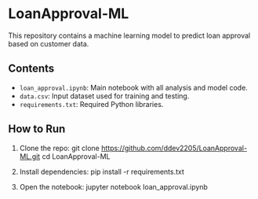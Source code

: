 # LoanApproval-ML

This repository contains a machine learning model to predict loan approval based on customer data.

## Contents

- `loan_approval.ipynb`: Main notebook with all analysis and model code.
- `data.csv`: Input dataset used for training and testing.
- `requirements.txt`: Required Python libraries.

## How to Run

1. Clone the repo:
git clone https://github.com/ddev2205/LoanApproval-ML.git
cd LoanApproval-ML

2. Install dependencies:
pip install -r requirements.txt

3. Open the notebook:
jupyter notebook loan_approval.ipynb
